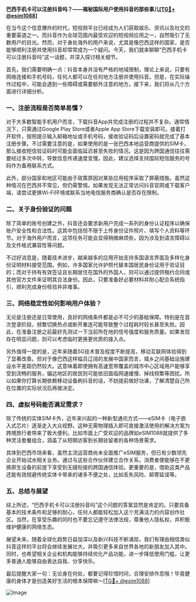 **巴西手机卡可以注册抖音吗？——揭秘国际用户使用抖音的那些事儿[[TG💪+ @esim1088](https://t.me/s/esim1088)]**

在当今这个信息爆炸的时代，短视频平台已经成为人们获取娱乐、资讯以及社交的重要渠道之一。而抖音作为全球范围内最受欢迎的短视频应用之一，自然吸引了无数用户的目光。然而，对于身处海外的用户来说，尤其是像巴西这样的国家，是否能够顺利注册并使用抖音却常常成为一个疑问。今天，我们就来聊聊“巴西手机卡可以注册抖音吗”这一话题，并深入探讨相关细节。

首先，我们需要明确一点：抖音本身并没有严格的地域限制，理论上来说，只要有网络连接和手机号码，任何人都可以在任何地方注册并使用抖音。但是，在实际操作过程中，可能会遇到一些障碍或需要额外注意的地方。接下来，我们将从几个方面进行详细分析。

### **一、注册流程是否简单易懂？**

对于大多数智能手机用户而言，下载抖音App并完成注册的过程并不复杂。通常情况下，只需通过Google Play Store或者Apple App Store下载安装即可。接着打开软件，按照提示输入邮箱地址或手机号码，接收验证码后设置密码就完成了基本注册步骤。不过需要注意的是，如果使用的是一张巴西本地运营商提供的SIM卡，那么接收短信验证码时可能会面临延迟甚至失败的情况。这是因为跨国通信往往需要经过多次中转，导致信息传递速度变慢。因此，建议选择支持国际短信服务的号码作为备用联系方式。

此外，部分国家和地区可能由于政策原因对某些应用程序采取了屏蔽措施。虽然这种情况在巴西并不常见，但仍需警惕。如果发现无法正常访问抖音官网或下载客户端，请尝试更换Wi-Fi环境或联系当地电信服务商确认是否存在限制。

### **二、关于身份验证的问题**

除了简单的账号创建之外，抖音还会要求新用户完成一系列的身份认证程序以确保账户安全性和合法性。这其中包括但不限于上传身份证件照片、填写个人资料等环节。对于海外用户而言，这项任务可能会显得稍微麻烦些，因为涉及到语言障碍以及文件格式兼容性等问题。

不过好消息是，随着技术进步，越来越多的应用开始支持多国语言界面及多样化身份证明材料接受范围。例如，许多国家允许护照代替本国居民身份证用于验证目的；而对于持有有效签证且长期居住在国外的外国人，则可以通过提供租约合同或其他官方文件来证明其合法身份。因此，只要准备好必要材料并耐心配合系统指引，顺利完成身份核验并非难事。

### **三、网络稳定性如何影响用户体验？**

无论是注册还是日常使用，良好的网络条件都是必不可少的基础保障。特别是在首次登录阶段，频繁切换热点或断开重连可能导致整个过程耗时较长甚至失败。因此，在准备注册之前最好先测试一下当前所在地的信号强度和服务质量。如果发现存在明显问题，则可以考虑临时更换更优质的接入点。

另外值得一提的是，近年来随着5G技术普及程度不断提高，移动互联网体验得到了显著改善。但对于像巴西这样幅员辽阔的发展中国家而言，城乡之间基础设施建设水平差距仍然较大。这意味着即使拥有高速宽带覆盖的城市中心区域用户能够享受到流畅的服务，偏远地区的居民则可能依旧面临网速缓慢、掉线频繁等困扰。所以如果你打算长期依赖移动设备刷抖音的话，不妨提前做好功课，了解清楚自己所在位置的实际状况后再做决定。

### **四、虚拟号码能否满足需求？**

除了传统的实体SIM卡外，近年来兴起的一种新型通讯方式——eSIM卡（电子嵌入式芯片）逐渐走入大众视野。这种无需物理插入即可直接激活使用的解决方案为跨境旅行者带来了极大便利。比如市面上广受欢迎的品牌如eSIM1088就提供了多种灵活套餐组合，涵盖了从短期访客到长期驻留者的各种场景需求。

具体到巴西市场来看，虽然主流运营商尚未全面推广eSIM服务，但已有少数领先企业开始试水相关业务。通过与这些合作伙伴建立合作关系，消费者便能够在不更换原生设备的前提下享受到无缝衔接的跨国通信体验。更重要的是，借助这类产品还能有效规避传统实体卡带来的诸多不便之处，比如丢失风险、邮寄延误等。

### **五、总结与展望**

综上所述，“巴西手机卡可以注册抖音吗”这个问题的答案显然是肯定的。只要具备基本的技术条件和足够的耐心，任何人都能轻松加入这个充满活力的内容创作社区。当然，在享受乐趣的同时也不要忘记遵守法律法规，尊重他人隐私权，并积极维护健康的网络生态。

展望未来，随着全球化趋势日益加深以及新兴科技不断涌现，我们有理由相信类似抖音这样的平台将会继续发展壮大，并吸引更多来自世界各地的新朋友加入其中。同时，也希望相关企业和机构能够持续优化产品功能，进一步降低使用门槛，让更多普通人能够自由表达自我、分享快乐。

最后提醒大家一句：无论身在何处，都要记得珍惜时间，合理安排作息哦！毕竟健康的身体才是创造美好生活的根本保障嘛～[[TG💪+ @esim1088](https://t.me/s/esim1088)]

![Image](https://i.postimg.cc/4NQfJmqS/Snipaste-2025-05-13-00-14-12.png)